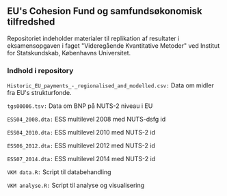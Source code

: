 ## EU's Cohesion Fund og samfundsøkonomisk tilfredshed
Repositoriet indeholder materialer til replikation af resultater i eksamensopgaven i faget "Videregående Kvantitative Metoder" ved Institut for Statskundskab, Københavns Universitet.

### Indhold i repository
`Historic_EU_payments_-_regionalised_and_modelled.csv:` Data om midler fra EU's strukturfonde. 

`tgs00006.tsv:` Data om BNP på NUTS-2 niveau i EU

`ESS04_2008.dta:` ESS multilevel 2008 med NUTS-dsfg id

`ESS04_2010.dta:` ESS multilevel 2010 med NUTS-2 id

`ESS06_2012.dta:` ESS multilevel 2012 med NUTS-2 id

`ESS07_2014.dta:` ESS multilevel 2014 med NUTS-2 id

`VKM data.R:` Script til databehandling

`VKM analyse.R:` Script til analyse og visualisering
